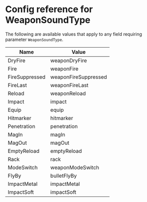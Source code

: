 # Config reference for WeaponSoundType

The following are available values that apply to any field requiring parameter `WeaponSoundType`.

| Name | Value |
|---|---|
| DryFire | weaponDryFire |
| Fire | weaponFire |
| FireSuppressed | weaponFireSuppressed |
| FireLast | weaponFireLast |
| Reload | weaponReload |
| Impact | impact |
| Equip | equip |
| Hitmarker | hitmarker |
| Penetration | penetration |
| MagIn | magIn |
| MagOut | magOut |
| EmptyReload | emptyReload |
| Rack | rack |
| ModeSwitch | weaponModeSwitch |
| FlyBy | bulletFlyBy |
| ImpactMetal | impactMetal |
| ImpactSoft | impactSoft |